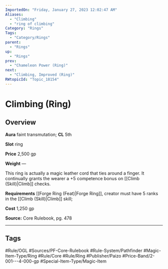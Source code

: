```yaml
---
ImportedOn: "Friday, January 27, 2023 12:02:47 AM"
Aliases:
  - "Climbing"
  - "ring of climbing"
Category: "Rings"
Tags:
  - "Category/Rings"
parent:
  - "Rings"
up:
  - "Rings"
prev:
  - "Chameleon Power (Ring)"
next:
  - "Climbing, Improved (Ring)"
RWtopicId: "Topic_18154"
---
```

# Climbing (Ring)
## Overview
**Aura** faint transmutation; **CL** 5th

**Slot** ring

**Price** 2,500 gp

**Weight** —

This ring is actually a magic leather cord that ties around a finger. It continually grants the wearer a +5 competence bonus on [[Climb (Skill)|Climb]] checks.

**Requirements** [[Forge Ring (Feat)|Forge Ring]], creator must have 5 ranks in the [[Climb (Skill)|Climb]] skill; 

**Cost** 1,250 gp

**Source:** Core Rulebook, pg. 478


---
## Tags
#Rule/OGL #Sources/PF-Core-Rulebook #Rule-System/Pathfinder #Magic-Item-Type/Ring #Rule/Core #Rule/Ring #Publisher/Paizo #Price-Band/2-001---4-000-gp #Special-Item-Type/Magic-Item

